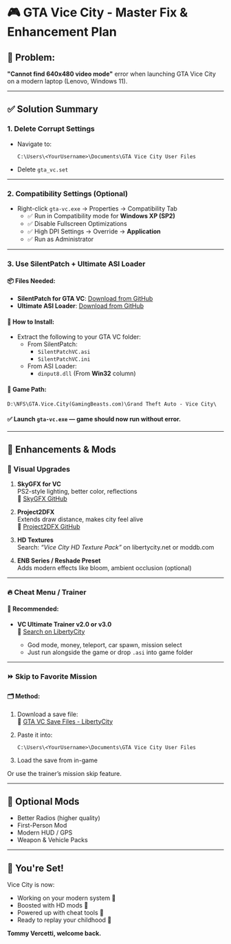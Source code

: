 
# 🎮 GTA Vice City - Master Fix & Enhancement Plan

## 🔧 Problem:
**"Cannot find 640x480 video mode"** error when launching GTA Vice City on a modern laptop (Lenovo, Windows 11).

---

## ✅ Solution Summary

### 1. Delete Corrupt Settings
- Navigate to:
  ```
  C:\Users\<YourUsername>\Documents\GTA Vice City User Files
  ```
- Delete `gta_vc.set`

---

### 2. Compatibility Settings (Optional)
- Right-click `gta-vc.exe` → Properties → Compatibility Tab
  - ✅ Run in Compatibility mode for **Windows XP (SP2)**
  - ✅ Disable Fullscreen Optimizations
  - ✅ High DPI Settings → Override → **Application**
  - ✅ Run as Administrator

---

### 3. Use SilentPatch + Ultimate ASI Loader
#### 📦 Files Needed:
- **SilentPatch for GTA VC**: [Download from GitHub](https://github.com/CookiePLMonster/SilentPatch/releases)
- **Ultimate ASI Loader**: [Download from GitHub](https://github.com/ThirteenAG/Ultimate-ASI-Loader/releases)

#### 🧩 How to Install:
- Extract the following to your GTA VC folder:
  - From SilentPatch:
    - `SilentPatchVC.asi`
    - `SilentPatchVC.ini`
  - From ASI Loader:
    - `dinput8.dll` (From **Win32** column)

#### 📁 Game Path:
```
D:\NFS\GTA.Vice.City(GamingBeasts.com)\Grand Theft Auto - Vice City\
```

#### ✅ Launch `gta-vc.exe` — game should now run without error.

---

## 🌇 Enhancements & Mods

### 🎨 Visual Upgrades

1. **SkyGFX for VC**  
   PS2-style lighting, better color, reflections  
   🔗 [SkyGFX GitHub](https://github.com/aap/SkyGFX)

2. **Project2DFX**  
   Extends draw distance, makes city feel alive  
   🔗 [Project2DFX GitHub](https://github.com/ThirteenAG/III.VC.SA.IV.Project2DFX)

3. **HD Textures**  
   Search: *“Vice City HD Texture Pack”* on libertycity.net or moddb.com

4. **ENB Series / Reshade Preset**  
   Adds modern effects like bloom, ambient occlusion (optional)

---

### 🔥 Cheat Menu / Trainer

#### 🔧 Recommended:
- **VC Ultimate Trainer v2.0 or v3.0**  
  🔗 [Search on LibertyCity](https://libertycity.net/files/gta-vice-city/)

  - God mode, money, teleport, car spawn, mission select  
  - Just run alongside the game or drop `.asi` into game folder

---

### ⏩ Skip to Favorite Mission

#### 🗂 Method:
1. Download a save file:  
   🔗 [GTA VC Save Files - LibertyCity](https://libertycity.net/files/gta-vice-city/saves/)

2. Paste it into:
   ```
   C:\Users\<YourUsername>\Documents\GTA Vice City User Files
   ```

3. Load the save from in-game

Or use the trainer’s mission skip feature.

---

## 💾 Optional Mods

- Better Radios (higher quality)
- First-Person Mod
- Modern HUD / GPS
- Weapon & Vehicle Packs

---

## 🏁 You're Set!
Vice City is now:
- Working on your modern system 🧠
- Boosted with HD mods 🌇
- Powered up with cheat tools 🚀
- Ready to replay your childhood 💖

**Tommy Vercetti, welcome back.**
